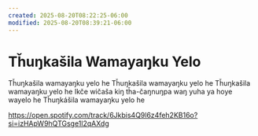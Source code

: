 ```yaml
---
created: 2025-08-20T08:22:25-06:00
modified: 2025-08-20T08:39:21-06:00
---
```


# Tȟuŋkašila Wamayaŋku Yelo

Tȟuŋkašila wamayaŋku yelo he 
Tȟuŋkašila wamayaŋku yelo he 
Tȟuŋkašila wamayaŋku yelo he 
Ikče wičaša kiŋ tȟa-čaŋnuŋpa waŋ yuha ya hoye wayelo he
Tȟuŋkášila wamayaŋku yelo he



https://open.spotify.com/track/6Jkbis4Q9l6z4feh2KB16o?si=izHApW9hQTGsge1l2qAXdg
